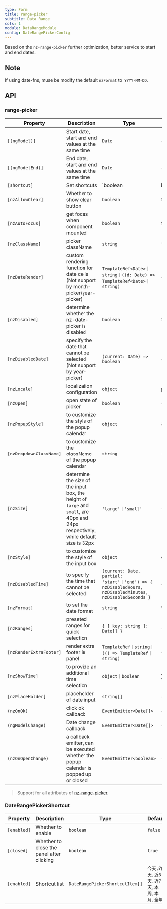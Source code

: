 ```yaml
---
type: Form
title: range-picker
subtitle: Data Range
cols: 1
module: DataRangeModule
config: DateRangePickerConfig
---
```


Based on the `nz-range-picker` further optimization, better service to start and end dates.

## Note

If using date-fns, muse be modify the default `nzFormat` to` YYYY-MM-DD`.

## API

### range-picker

| Property         | Description                          | Type   | Default |
| ---------------- | ------------------------------------ | ------ | ------- |
| `[(ngModel)]`    | Start date, start and end values at the same time | `Date` | -       |
| `[(ngModelEnd)]` | End date, start and end values at the same time | `Date` | -       |
| `[shortcut]` | Set shortcuts | `boolean | DateRangePickerShortcut` | `false` |
| `[nzAllowClear]` | Whether to show clear button | `boolean` | `true` |
| `[nzAutoFocus]` | get focus when component mounted | `boolean` | `false` |
| `[nzClassName]` | picker className | `string` | `''` |
| `[nzDateRender]` | custom rendering function for date cells (Not support by month-picker/year-picker) | `TemplateRef<Date>｜string｜((d: Date) => TemplateRef<Date>｜string)` | - |
| `[nzDisabled]` | determine whether the nz-date-picker is disabled | `boolean` | `false` |
| `[nzDisabledDate]` | specify the date that cannot be selected (Not support by year-picker) | `(current: Date) => boolean` | - |
| `[nzLocale]` | localization configuration | `object` | [default](https://github.com/ant-design/ant-design/blob/master/components/date-picker/locale/example.json) |
| `[nzOpen]` | open state of picker | `boolean` | - |
| `[nzPopupStyle]` | to customize the style of the popup calendar | `object` | `{}` |
| `[nzDropdownClassName]` | to customize the className of the popup calendar  | `string` | - |
| `[nzSize]` | determine the size of the input box, the height of `large` and `small`, are 40px and 24px respectively, while default size is 32px | `'large'｜'small'` | - |
| `[nzStyle]` | to customize the style of the input box | `object` | `{}` |
| `[nzDisabledTime]` | to specify the time that cannot be selected | `(current: Date, partial: 'start'｜'end') => { nzDisabledHours, nzDisabledMinutes, nzDisabledSeconds }` | - |
| `[nzFormat]` | to set the date format | `string` | `"yyyy-MM-dd"` |
| `[nzRanges]` | preseted ranges for quick selection | `{ [ key: string ]: Date[] }` | - |
| `[nzRenderExtraFooter]` | render extra footer in panel | `TemplateRef｜string｜(() => TemplateRef｜string)` | - |
| `[nzShowTime]` | to provide an additional time selection | `object｜boolean` | [TimePicker Options](/components/time-picker/en#api) |
| `[nzPlaceHolder]` | placeholder of date input | `string[]` | - |
| `(nzOnOk)` | click ok callback | `EventEmitter<Date[]>` | - |
| `(ngModelChange)` | Date change callback | `EventEmitter<Date[]>` | - |
| `(nzOnOpenChange)` | a callback emitter, can be executed whether the popup calendar is popped up or closed | `EventEmitter<boolean>` | - |

> Support for all attributes of [nz-range-picker](https://ng.ant.design/components/date-picker/zh#nz-range-picker).

### DateRangePickerShortcut

| Property         | Description                          | Type   | Default |
| ---------------- | ------------------------------------ | ------ | ------- |
| `[enabled]` | Whether to enable | `boolean` | `false` |
| `[closed]` | Whether to close the panel after clicking | `boolean` | `true` |
| `[enabled]` | Shortcut list | `DateRangePickerShortcutItem[]` | `今天,昨天,近3天,近7天,本周,本月,全年` |
